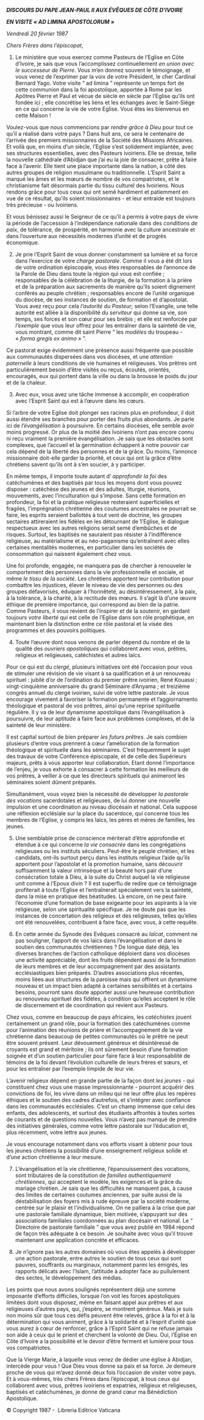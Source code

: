 ***DISCOURS DU PAPE JEAN-PAUL II* *AUX ÉVÊQUES DE CÔTE D'IVOIRE***

***EN VISITE « AD LIMINA APOSTOLORUM »***

*Vendredi 20 février 1987*

*Chers Frères dans l’épiscopat*,

1. Le ministère que vous exercez comme Pasteurs de l’Eglise en Côte d’Ivoire, je sais que vous l’accomplissez continuellement *en union avec le successeur de Pierre*. Vous m’en donnez souvent le témoignage, et vous venez de l’exprimer par la voix de votre Président, le cher Cardinal Bernard Yago. Votre visite “ ad limina ” représente un temps fort de cette communion dans la foi apostolique, apportée à Rome par les Apôtres Pierre et Paul et vécue de siècle en siècle par l’Eglise qu’ils ont fondée ici ; elle concrétise les liens et les échanges avec le Saint-Siège en ce qui concerne la vie de votre Eglise. Vous êtes les bienvenus en cette Maison !

Voulez-vous que nous commencions par *rendre grâce à Dieu* pour tout ce qu’il a réalisé dans votre pays ? Dans huit ans, ce sera le centenaire de l’arrivée des premiers missionnaires de la Société des Missions Africaines. Et voilà que, en moins d’un siècle, l’Eglise s’est solidement implantée, avec ses structures essentielles, avec des Pasteurs ivoiriens. Elle se dresse, telle la nouvelle cathédrale d’Abidjan que j’ai eu la joie de consacrer, prête à faire face à l’avenir. Elle tient une place importante dans la nation, à côté des autres groupes de religion musulmane ou traditionnelle. L’Esprit Saint a marqué les âmes et les mœurs de nombre de vos compatriotes, et le christianisme fait désormais partie du tissu culturel des Ivoiriens. Nous rendons grâce pour tous ceux qui ont semé hardiment et patiemment en vue de ce résultat, qu’ils soient missionnaires - et leur entraide est toujours très précieuse - ou Ivoiriens.

Et vous bénissez aussi le Seigneur de ce qu’il a permis à votre pays de vivre la période de l’accession à l’indépendance nationale dans des *conditions de paix*, de tolérance, de prospérité, en harmonie avec la culture ancestrale et dans l’ouverture aux nécessités modernes d’unité et de progrès économique.

2. Je prie l’Esprit Saint de vous donner constamment sa lumière et sa force dans l’exercice de votre *charge pastorale*. Comme il vous a été dit lors de votre ordination épiscopale, vous êtes responsables de l’annonce de la Parole de Dieu dans toute la région qui vous est confiée ; responsables de la célébration de la liturgie, de la formation à la prière et de la préparation aux sacrements de manière qu’ils soient dignement conférés au peuple chrétien ; responsables encore de l’unité organique du diocèse, de ses instances de soutien, de formation et d’apostolat. Vous avez reçu pour cela *l’autorité du Pasteur*; selon l’Evangile, une telle autorité est alliée à la disponibilité du *serviteur* qui donne sa vie, son temps, ses forces et son cœur pour ses brebis ; et elle est renforcée par *l’exemple* que vous leur offrez pour les entraîner dans la sainteté de vie, vous montrant, comme dit saint Pierre “ les *modèles* du troupeau - « *forma gregis ex animo* » ”.

Ce pastorat exige évidemment une présence aussi fréquente que possible aux communautés dispersées dans vos diocèses, et une *attention paternelle* à leurs conditions de vie humaines et religieuses. Vos prêtres ont particulièrement besoin d’être visités ou reçus, écoutés, orientés, encouragés, eux qui portent dans la ville ou dans la brousse le poids du jour et de la chaleur.

3. Avec eux, vous avez une tâche immense à accomplir, en coopération avec l’Esprit Saint qui est à l’œuvre dans les cœurs.

Si l’arbre de votre Eglise doit plonger ses racines plus en profondeur, il doit aussi étendre ses branches pour porter des fruits plus abondants. Je parle ici de *l’évangélisation* à poursuivre. En certains diocèses, elle semble avoir moins progressé. Or plus de la moitié des Ivoiriens n’ont pas encore connu ni reçu vraiment la première évangélisation. Je sais que les obstacles sont complexes, que l’accueil et la germination échappent à notre pouvoir car cela dépend de la liberté des personnes et de la grâce. Du moins, l’annonce missionnaire doit-elle garder la priorité, et ceux qui ont la grâce d’être chrétiens savent qu’ils ont à s’en soucier, à y participer.

En même temps, il importe toute autant d’ *approfondir la foi* des catéchumènes et des baptisés par tous les moyens dont vous pouvez disposer : catéchèse des jeunes et des adultes, liturgie, réunions, mouvements, avec l’inculturation qui s’impose. Sans cette formation en profondeur, la foi et la pratique religieuse resteraient superficielles et fragiles, l’imprégnation chrétienne des coutumes ancestrales ne pourrait se faire, les esprits seraient ballottés à tout vent de doctrine, les groupes sectaires attireraient les fidèles en les détournant de 1’Eglise, le dialogue respectueux avec les autres religions serait semé d’embûches et de risques. Surtout, les baptisés ne sauraient pas résister à l’indifférence religieuse, au matérialisme et au néo-paganisme qu’entraînent avec elles certaines mentalités modernes, en particulier dans les sociétés de consommation qui naissent également chez vous.

Une foi profonde, engagée, ne manquera pas de chercher à renouveler le comportement des personnes dans la vie professionnelle et sociale, et même *le tissu de la société*. Les chrétiens apportent leur contribution pour combattre les injustices, élever le niveau de vie des personnes ou des groupes défavorisés, éduquer à l’honnêteté, au désintéressement, à la paix, à la tolérance, à la charité, à la rectitude des mœurs. Il s’agit là d’une œuvre éthique de première importance, qui correspond au bien de la patrie. Comme Pasteurs, il vous revient de l’inspirer et de la soutenir, en gardant toujours *votre liberté* qui est celle de l’Eglise dans son rôle prophétique, en maintenant bien la distinction entre ce rôle pastoral et la visée des programmes et des pouvoirs politiques.

4. Toute l’œuvre dont nous venons de parler dépend du nombre et de la qualité des *ouvriers apostoliques* qui collaborent avec vous, prêtres, religieux et religieuses, catéchistes et autres laïcs.

Pour ce qui est du *clergé*, plusieurs initiatives ont été l’occasion pour vous de stimuler une révision de vie visant à sa qualification et à un renouveau spirituel : jubilé d’or de l’ordination du premier prêtre ivoirien, René Kouassi ; vingt-cinquième anniversaire du grand Séminaire d’Anyama ; et treizième congrès annuel du clergé ivoirien, suivi de votre lettre pastorale. Je vous encourage vivement à favoriser la formation permanente et l’aggiornamento théologique et pastoral de vos prêtres, ainsi qu’une reprise spirituelle régulière. Il y va de leur dynamisme apostolique dans l’évangélisation à poursuivre, de leur aptitude à faire face aux problèmes complexes, et de la sainteté de leur ministère.

Il est capital surtout de bien préparer *les futurs prêtres*. Je sais combien plusieurs d’entre vous prennent à cœur l’amélioration de la formation théologique et spirituelle dans les séminaires. C’est fréquemment le sujet des travaux de votre Conférence épiscopale, et de celle des Supérieurs majeurs, prêts à vous apporter leur collaboration. Etant donné l’importance de l’enjeu, je vous exhorte à consacrer à cette formation les meilleurs de vos prêtres, à veiller à ce que les directeurs spirituels qui animeront les séminaires soient dûment préparés.

Simultanément, vous voyez bien la nécessité de développer *la pastorale des vocations* sacerdotales et religieuses, de lui donner une nouvelle impulsion et une coordination au niveau diocésain et national. Cela suppose une réflexion ecclésiale sur la place du sacerdoce, qui concerne tous les membres de l’Eglise, y compris les laïcs, les pères et mères de familles, les jeunes.

5. Une semblable prise de conscience mériterait d’être approfondie et étendue à ce qui concerne *la vie consacrée* dans les congrégations religieuses ou les instituts séculiers. Peut-être le peuple chrétien, et les candidats, ont-ils surtout perçu dans les instituts religieux l’aide qu’ils apportent pour l’apostolat et la promotion humaine, sans découvrir suffisamment la valeur intrinsèque et la beauté hors pair d’une consécration totale à Dieu, à la suite du Christ auquel la vie religieuse unit comme à l’Epoux divin ? Il est superflu de redire que ce témoignage profiterait à toute l’Eglise et l’entraînerait spécialement vers la sainteté, dans la mise en pratique des béatitudes. Là encore, on ne peut faire l’économie d’une formation de base exigeante pour les aspirants à la vie religieuse, selon une spiritualité spécifique. Je ne doute pas que les instances de concertation des religieux et des religieuses, telles qu’elles ont été renouvelées, contribuent à faire face, avec vous, à cette requête.

6. En cette année du Synode des Evêques consacré au *laïcat*, comment ne pas souligner, l’apport de vos laïcs dans l’évangélisation et dans le soutien des communautés chrétiennes ? De longue date déjà, les diverses branches de l’action catholique déploient dans vos diocèses une activité appréciable, dont les fruits dépendent aussi de la formation de leurs membres et de leur accompagnement par des assistants ecclésiastiques bien préparés. D’autres associations plus récentes, moins liées aux structures de la paroisse mais qui offrent un dynamisme nouveau et un impact bien adapté à certaines sensibilités et à certains besoins, pourront sans doute apporter aussi une heureuse contribution au renouveau spirituel des fidèles, à condition qu’elles acceptent le rôle de discernement et de coordination qui revient aux Pasteurs.

Chez vous, comme en beaucoup de pays africains, les *catéchistes* jouent certainement un grand rôle, pour la formation des catéchumènes comme pour l’animation des réunions de prière et l’accompagnement de la vie chrétienne dans beaucoup de petites communautés où le prêtre ne peut être souvent présent. Leur dévouement généreux et désintéressé de croyants est grand et méritoire ; ils ont sûrement besoin d’une formation soignée et d’un soutien particulier pour faire face à leur responsabilité de témoins de la foi devant l’évolution culturelle de leurs frères et sœurs, et pour les entraîner par l’exemple limpide de leur vie.

L’avenir religieux dépend en grande partie de la façon dont *les jeunes* - qui constituent chez vous une masse impressionnante - pourront acquérir des convictions de foi, les vivre dans un milieu qui ne leur offre plus les repères éthiques et le soutien des cadres d’autrefois, et s’intégrer avec confiance dans les communautés ecclésiales. C’est un champ immense que celui des enfants, des adolescents, et surtout des étudiants affrontés à toutes sortes de courants et de questions nouvelles. Vous n’avez pas manqué de prendre des initiatives générales, comme votre lettre pastorale sur l’éducation et, plus récemment, votre lettre aux jeunes.

Je vous encourage notamment dans vos efforts visant à obtenir pour tous les jeunes chrétiens la possibilité d’une enseignement religieux solide et d’une action chrétienne à leur mesure.

7. L’évangélisation et la vie chrétienne, l’épanouissement des vocations, sont tributaires de la constitution de *familles authentiquement chrétiennes*, qui acceptent le modèle, les exigences et la grâce du mariage chrétien. Je sais que les difficultés ne manquent pas, à cause des limites de certaines coutumes anciennes, par suite aussi de la déstabilisation des foyers mis à rude épreuve par la société moderne, centrée sur le plaisir et l’individualisme. On ne palliera à la crise que par une pastorale familiale dynamique, bien motivée, s’appuyant sur des associations familiales coordonnées au plan diocésain et national. Le “ Directoire de pastorale familiale ” que vous avez publié en 1984 répond de façon très adéquate à ce besoin. Je souhaite avec vous qu’il trouve maintenant une application concrète et efficaces.

8. Je n’ignore pas les autres domaines où vous êtes appelés à développer une action pastorale, entre autres le soutien de tous ceux qui sont pauvres, souffrants ou marginaux, notamment parmi les émigrés, les rapports délicats avec l’Islam, l’attitude à adopter face au pullulement des sectes, le développement des médias.

Les points que nous avons soulignés représentent déjà une somme imposante d’efforts difficiles, lorsque l’on voit les forces apostoliques limitées dont vous disposez, même en faisant appel aux prêtres et aux religieuses d’autres pays, qui, j’espère, se montrent généreux. Mais je suis non moins sûr que tous ces défis peuvent être relevés, grâce à la foi et à la détermination qui vous animent, grâce à la solidarité et à l’esprit d’unité que vous aurez à cœur de renforcer, grâce à l’Esprit Saint qui ne refuse jamais son aide à ceux qui le prient et cherchent la volonté de Dieu. Oui, l’Eglise en Côte d’Ivoire a la possibilité et le devoir d’être ferment et lumière pour tous vos compatriotes.

Que la Vierge Marie, à laquelle vous venez de dédier une église à Abidjan, intercède pour vous ! Que Dieu vous donne sa paix et sa force. Je demeure proche de vous qui m’avez donné deux fois l’occasion de visiter votre pays. Et à vous-mêmes, très chers Frères dans l’épiscopat, à tous ceux qui collaborent avec vous, prêtres ivoiriens et expatriés, religieux et religieuses, baptisés et catéchumènes, je donne de grand cœur ma Bénédiction Apostolique.

© Copyright 1987 -  Libreria Editrice Vaticana